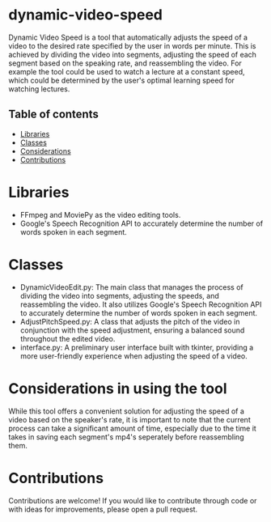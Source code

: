 # dynamic-video-speed

Dynamic Video Speed is a tool that automatically adjusts the speed of a video to the desired rate specified by the user in words per minute.
This is achieved by dividing the video into segments, adjusting the speed of each segment based on the speaking rate, and reassembling the video. 
For example the tool could be used to watch a lecture at a constant speed, which could be determined by the user's optimal learning speed for watching lectures.  

## Table of contents
* [Libraries](#Libraries)
* [Classes](#Classes)
* [Considerations](#Considerations)
* [Contributions](#Contributions)


# Libraries
* FFmpeg and MoviePy as the video editing tools.
* Google's Speech Recognition API to accurately determine the number of words spoken in each segment.

# Classes
* DynamicVideoEdit.py: The main class that manages the process of dividing the video into segments, adjusting the speeds, and reassembling the video. It also utilizes Google's Speech Recognition API to accurately determine the number of words spoken in each segment.
* AdjustPitchSpeed.py: A class that adjusts the pitch of the video in conjunction with the speed adjustment, ensuring a balanced sound throughout the edited video.
* interface.py: A preliminary user interface built with tkinter, providing a more user-friendly experience when adjusting the speed of a video.

# Considerations in using the tool
While this tool offers a convenient solution for adjusting the speed of a video based on the speaker's rate, it is important to note that the current process can take a significant amount of time, especially due to the time it takes in saving each segment's mp4's seperately before reassembling them. 

# Contributions
Contributions are welcome! If you would like to contribute through code or with ideas for improvements, please open a pull request.
